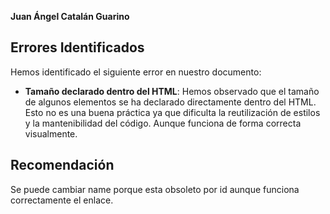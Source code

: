 [//]: # (Por favor, abrir en modo previsualización, ¡gracias!)

**Juan Ángel Catalán Guarino**

## Errores Identificados

Hemos identificado el siguiente error en nuestro documento:

- **Tamaño declarado dentro del HTML**: Hemos observado que el tamaño de algunos elementos se ha declarado directamente dentro del HTML. Esto no es una buena práctica ya que dificulta la reutilización de estilos y la mantenibilidad del código. Aunque funciona de forma correcta visualmente.

## Recomendación

Se puede cambiar name porque esta obsoleto por id aunque funciona correctamente el enlace.
